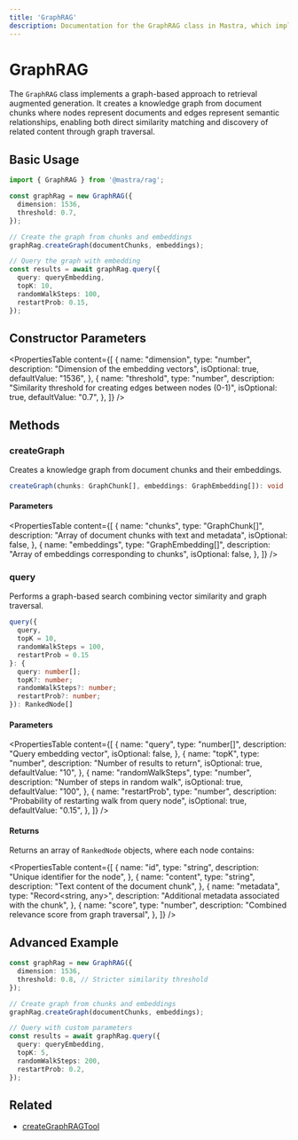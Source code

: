 ```yaml
---
title: 'GraphRAG'
description: Documentation for the GraphRAG class in Mastra, which implements a graph-based approach to retrieval augmented generation.
---
```


# GraphRAG

The `GraphRAG` class implements a graph-based approach to retrieval augmented generation. It creates a knowledge graph from document chunks where nodes represent documents and edges represent semantic relationships, enabling both direct similarity matching and discovery of related content through graph traversal.

## Basic Usage

```typescript
import { GraphRAG } from '@mastra/rag';

const graphRag = new GraphRAG({
  dimension: 1536,
  threshold: 0.7,
});

// Create the graph from chunks and embeddings
graphRag.createGraph(documentChunks, embeddings);

// Query the graph with embedding
const results = await graphRag.query({
  query: queryEmbedding,
  topK: 10,
  randomWalkSteps: 100,
  restartProb: 0.15,
});
```

## Constructor Parameters

<PropertiesTable
content={[
{
name: "dimension",
type: "number",
description: "Dimension of the embedding vectors",
isOptional: true,
defaultValue: "1536",
},
{
name: "threshold",
type: "number",
description:
"Similarity threshold for creating edges between nodes (0-1)",
isOptional: true,
defaultValue: "0.7",
},
]}
/>

## Methods

### createGraph

Creates a knowledge graph from document chunks and their embeddings.

```typescript
createGraph(chunks: GraphChunk[], embeddings: GraphEmbedding[]): void
```

#### Parameters

<PropertiesTable
content={[
{
name: "chunks",
type: "GraphChunk[]",
description: "Array of document chunks with text and metadata",
isOptional: false,
},
{
name: "embeddings",
type: "GraphEmbedding[]",
description: "Array of embeddings corresponding to chunks",
isOptional: false,
},
]}
/>

### query

Performs a graph-based search combining vector similarity and graph traversal.

```typescript
query({
  query,
  topK = 10,
  randomWalkSteps = 100,
  restartProb = 0.15
}: {
  query: number[];
  topK?: number;
  randomWalkSteps?: number;
  restartProb?: number;
}): RankedNode[]
```

#### Parameters

<PropertiesTable
content={[
{
name: "query",
type: "number[]",
description: "Query embedding vector",
isOptional: false,
},
{
name: "topK",
type: "number",
description: "Number of results to return",
isOptional: true,
defaultValue: "10",
},
{
name: "randomWalkSteps",
type: "number",
description: "Number of steps in random walk",
isOptional: true,
defaultValue: "100",
},
{
name: "restartProb",
type: "number",
description: "Probability of restarting walk from query node",
isOptional: true,
defaultValue: "0.15",
},
]}
/>

#### Returns

Returns an array of `RankedNode` objects, where each node contains:

<PropertiesTable
content={[
{
name: "id",
type: "string",
description: "Unique identifier for the node",
},
{
name: "content",
type: "string",
description: "Text content of the document chunk",
},
{
name: "metadata",
type: "Record<string, any>",
description: "Additional metadata associated with the chunk",
},
{
name: "score",
type: "number",
description: "Combined relevance score from graph traversal",
},
]}
/>

## Advanced Example

```typescript
const graphRag = new GraphRAG({
  dimension: 1536,
  threshold: 0.8, // Stricter similarity threshold
});

// Create graph from chunks and embeddings
graphRag.createGraph(documentChunks, embeddings);

// Query with custom parameters
const results = await graphRag.query({
  query: queryEmbedding,
  topK: 5,
  randomWalkSteps: 200,
  restartProb: 0.2,
});
```

## Related

- [createGraphRAGTool](../tools/graph-rag-tool)
